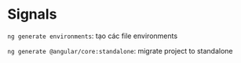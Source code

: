 # Signals

`ng generate environments`: tạo các file environments

`ng generate @angular/core:standalone`: migrate project to standalone